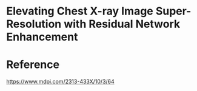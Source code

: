 # Elevating Chest X-ray Image Super-Resolution with Residual Network Enhancement

# Reference
https://www.mdpi.com/2313-433X/10/3/64
